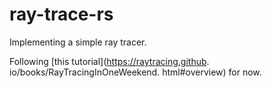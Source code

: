 # ray-trace-rs

Implementing a simple ray tracer.

Following [this tutorial](https://raytracing.github.
io/books/RayTracingInOneWeekend.
html#overview) for now.